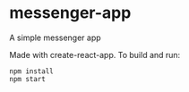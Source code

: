 # messenger-app
A simple messenger app

Made with create-react-app. To build and run:
```
npm install
npm start
```
